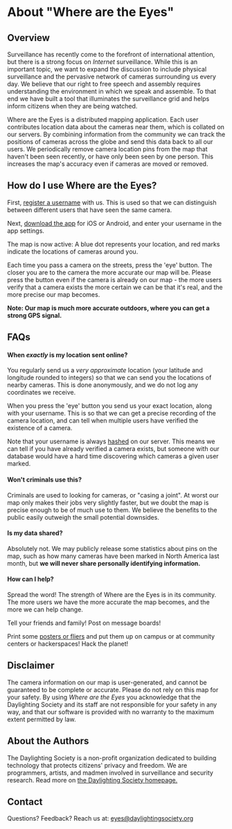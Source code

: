 # About "Where are the Eyes"

## Overview

Surveillance has recently come to the forefront of international attention, but there is a strong focus on *Internet* surveillance. While this is an important topic, we want to expand the discussion to include physical surveillance and the pervasive network of cameras surrounding us every day. We believe that our right to free speech and assembly requires understanding the environment in which we speak and assemble. To that end we have built a tool that illuminates the surveillance grid and helps inform citizens when they are being watched.

Where are the Eyes is a distributed mapping application. Each user contributes location data about the cameras near them, which is collated on our servers. By combining information from the community we can track the positions of cameras across the globe and send this data back to all our users. We periodically remove camera location pins from the map that haven't been seen recently, or have only been seen by one person. This increases the map's accuracy even if cameras are moved or removed.

## How do I use Where are the Eyes?

First, [register a username](/register) with us. This is used so that we can distinguish between different users that have seen the same camera.

Next, [download the app](/downloads) for iOS or Android, and enter your username in the app settings.

The map is now active: A blue dot represents your location, and red marks indicate the locations of cameras around you.

Each time you pass a camera on the streets, press the 'eye' button. The closer you are to the camera the more accurate our map will be. Please press the button even if the camera is already on our map - the more users verify that a camera exists the more certain we can be that it's real, and the more precise our map becomes.

**Note: Our map is much more accurate outdoors, where you can get a strong GPS signal.**

## <a name="faq"></a>FAQs

#### When *exactly* is my location sent online?

You regularly send us a *very approximate* location (your latitude and longitude rounded to integers) so that we can send you the locations of nearby cameras. This is done anonymously, and we do not log any coordinates we receive.

When you press the 'eye' button you send us your exact location, along with your username. This is so that we can get a precise recording of the camera location, and can tell when multiple users have verified the existence of a camera.

Note that your username is always [hashed](https://en.wikipedia.org/wiki/Cryptographic_hash_function) on our server. This means we can tell if you have already verified a camera exists, but someone with our database would have a hard time discovering which cameras a given user marked.

#### Won't criminals use this?

Criminals are used to looking for cameras, or "casing a joint". At worst our map only makes their jobs very slightly faster, but we doubt the map is precise enough to be of much use to them. We believe the benefits to the public easily outweigh the small potential downsides.

#### Is my data shared?

Absolutely not. We may publicly release some statistics about pins on the map, such as how many cameras have been marked in North America last month, but **we will never share personally identifying information.**

#### How can I help?

Spread the word! The strength of Where are the Eyes is in its community. The more users we have the more accurate the map becomes, and the more we can help change. 

Tell your friends and family! Post on message boards!

Print some [posters or fliers](/propaganda) and put them up on campus or at community centers or hackerspaces! Hack the planet!

## <a name="disclaimer"></a>Disclaimer

The camera information on our map is user-generated, and cannot be guaranteed to be complete or accurate. Please do not rely on this map for your safety. By using *Where are the Eyes* you acknowledge that the Daylighting Society and its staff are not responsible for your safety in any way, and that our software is provided with no warranty to the maximum extent permitted by law.

## About the Authors

The Daylighting Society is a non-profit organization dedicated to building technology that protects citizens' privacy and freedom. We are programmers, artists, and madmen involved in surveillance and security research. Read more on [the Daylighting Society homepage.](https://daylightingsociety.org)

## Contact

Questions? Feedback? Reach us at: [eyes@daylightingsociety.org](mailto:eyes@daylightingsociety.org)
